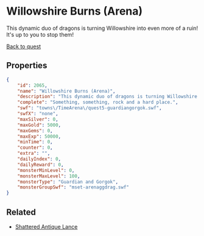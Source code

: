 # Willowshire Burns (Arena)

This dynamic duo of dragons is turning Willowshire into even more of a ruin! It's up to you to stop them!

[Back to quest](../quests.md)

## Properties

```json
{
    "id": 2065,
    "name": "Willowshire Burns (Arena)",
    "description": "This dynamic duo of dragons is turning Willowshire into even more of a ruin! It's up to you to stop them!",
    "complete": "Something, something, rock and a hard place.",
    "swf": "towns\/TimeArena\/quest5-guardiangorgok.swf",
    "swfX": "none",
    "maxSilver": 0,
    "maxGold": 5000,
    "maxGems": 0,
    "maxExp": 50000,
    "minTime": 0,
    "counter": 0,
    "extra": "",
    "dailyIndex": 0,
    "dailyReward": 0,
    "monsterMinLevel": 0,
    "monsterMaxLevel": 100,
    "monsterType": "Guardian and Gorgok",
    "monsterGroupSwf": "mset-arenaggdrag.swf"
}
```

## Related

- [Shattered Antique Lance](../items/21624-shattered-antique-lance.md)

